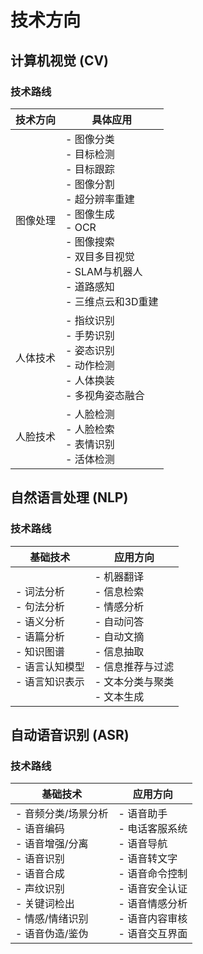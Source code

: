 # 技术方向

## 计算机视觉 (CV)

### 技术路线

| 技术方向 | 具体应用 |
| --- | --- |
| 图像处理 | - 图像分类<br>- 目标检测<br>- 目标跟踪<br>- 图像分割<br>- 超分辨率重建<br>- 图像生成<br>- OCR<br>- 图像搜索<br>- 双目多目视觉<br>- SLAM与机器人<br>- 道路感知<br>- 三维点云和3D重建 |
| 人体技术 | - 指纹识别<br>- 手势识别<br>- 姿态识别<br>- 动作检测<br>- 人体换装<br>- 多视角姿态融合 |
| 人脸技术 | - 人脸检测<br>- 人脸检索<br>- 表情识别<br>- 活体检测 |


## 自然语言处理 (NLP)

### 技术路线

| 基础技术 | 应用方向 |
| --- | --- |
| - 词法分析<br>- 句法分析<br>- 语义分析<br>- 语篇分析<br>- 知识图谱<br>- 语言认知模型<br>- 语言知识表示 | - 机器翻译<br>- 信息检索<br>- 情感分析<br>- 自动问答<br>- 自动文摘<br>- 信息抽取<br>- 信息推荐与过滤<br>- 文本分类与聚类<br>- 文本生成 |

## 自动语音识别 (ASR)

### 技术路线

| 基础技术 | 应用方向 |
| --- | --- |
| - 音频分类/场景分析<br>- 语音编码<br>- 语音增强/分离<br>- 语音识别<br>- 语音合成<br>- 声纹识别<br>- 关键词检出<br>- 情感/情绪识别<br>- 语音伪造/鉴伪 | - 语音助手<br>- 电话客服系统<br>- 语音导航<br>- 语音转文字<br>- 语音命令控制<br>- 语音安全认证<br>- 语音情感分析<br>- 语音内容审核<br>- 语音交互界面 |